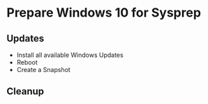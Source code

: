 # Prepare Windows 10 for Sysprep

## Updates

- Install all available Windows Updates
- Reboot
- Create a Snapshot

## Cleanup
